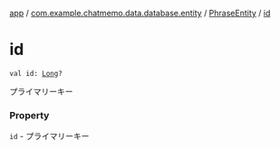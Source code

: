 [app](../../index.md) / [com.example.chatmemo.data.database.entity](../index.md) / [PhraseEntity](index.md) / [id](./id.md)

# id

`val id: `[`Long`](https://kotlinlang.org/api/latest/jvm/stdlib/kotlin/-long/index.html)`?`

プライマリーキー

### Property

`id` - プライマリーキー